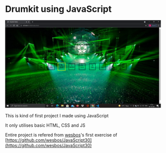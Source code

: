 # Drumkit using JavaScript

![](/ScreenshotDrumkit.png)

This is kind of first project I made using JavaScript

It only utilises basic HTML, CSS and JS

Entire project is refered from [wesbos](https://github.com/wesbos)'s first exercise of [https://github.com/wesbos/JavaScript30](https://github.com/wesbos/JavaScript30)
